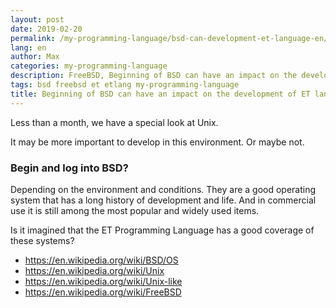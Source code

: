 ```yaml
---
layout: post
date: 2019-02-20
permalink: /my-programming-language/bsd-can-development-et-language-en/
lang: en
author: Max
categories: my-programming-language
description: FreeBSD, Beginning of BSD can have an impact on the development of ET language...
tags: bsd freebsd et etlang my-programming-language
title: Beginning of BSD can have an impact on the development of ET language?
---
```


Less than a month, we have a special look at Unix.

It may be more important to develop in this environment.
Or maybe not.

### Begin and log into BSD?

Depending on the environment and conditions.
They are a good operating system that has a long history of development and life.
And in commercial use it is still among the most popular and widely used items.


Is it imagined that the ET Programming Language has a good coverage of these systems?

- https://en.wikipedia.org/wiki/BSD/OS
- https://en.wikipedia.org/wiki/Unix
- https://en.wikipedia.org/wiki/Unix-like
- https://en.wikipedia.org/wiki/FreeBSD
